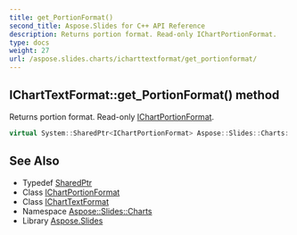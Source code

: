 ```yaml
---
title: get_PortionFormat()
second_title: Aspose.Slides for C++ API Reference
description: Returns portion format. Read-only IChartPortionFormat.
type: docs
weight: 27
url: /aspose.slides.charts/icharttextformat/get_portionformat/
---
```

## IChartTextFormat::get_PortionFormat() method


Returns portion format. Read-only [IChartPortionFormat](../../ichartportionformat/).

```cpp
virtual System::SharedPtr<IChartPortionFormat> Aspose::Slides::Charts::IChartTextFormat::get_PortionFormat()=0
```

## See Also

* Typedef [SharedPtr](../../../system/sharedptr/)
* Class [IChartPortionFormat](../../ichartportionformat/)
* Class [IChartTextFormat](../)
* Namespace [Aspose::Slides::Charts](../../)
* Library [Aspose.Slides](../../../)